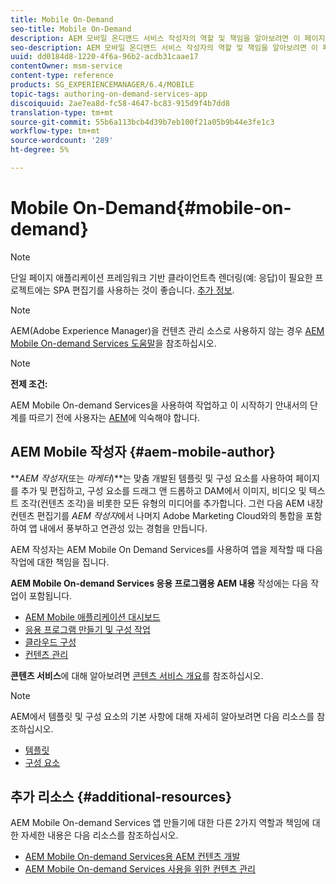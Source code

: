 ```yaml
---
title: Mobile On-Demand
seo-title: Mobile On-Demand
description: AEM 모바일 온디맨드 서비스 작성자의 역할 및 책임을 알아보려면 이 페이지를 따르십시오.
seo-description: AEM 모바일 온디맨드 서비스 작성자의 역할 및 책임을 알아보려면 이 페이지를 따르십시오.
uuid: dd0184d8-1220-4f6a-96b2-acdb31caae17
contentOwner: msm-service
content-type: reference
products: SG_EXPERIENCEMANAGER/6.4/MOBILE
topic-tags: authoring-on-demand-services-app
discoiquuid: 2ae7ea8d-fc58-4647-bc83-915d9f4b7dd8
translation-type: tm+mt
source-git-commit: 55b6a113bcb4d39b7eb100f21a05b9b44e3fe1c3
workflow-type: tm+mt
source-wordcount: '289'
ht-degree: 5%

---
```



# Mobile On-Demand{#mobile-on-demand}

>[!NOTE]
>
>단일 페이지 애플리케이션 프레임워크 기반 클라이언트측 렌더링(예: 응답)이 필요한 프로젝트에는 SPA 편집기를 사용하는 것이 좋습니다. [추가 정보](/help/sites-developing/spa-overview.md).

>[!NOTE]
>
>AEM(Adobe Experience Manager)을 컨텐츠 관리 소스로 사용하지 않는 경우 [AEM Mobile On-demand Services 도움말](https://helpx.adobe.com/digital-publishing-solution/topics.html)을 참조하십시오.

>[!NOTE]
>
>**전제 조건:**
>
>AEM Mobile On-demand Services을 사용하여 작업하고 이 시작하기 안내서의 단계를 따르기 전에 사용자는 [AEM](/help/sites-deploying/deploy.md)에 익숙해야 합니다.

## AEM Mobile 작성자 {#aem-mobile-author}

***AEM 작성자*(또는 *마케터*)**는 맞춤 개발된 템플릿 및 구성 요소를 사용하여 페이지를 추가 및 편집하고, 구성 요소를 드래그 앤 드롭하고 DAM에서 이미지, 비디오 및 텍스트 조각(컨텐츠 조각)을 비롯한 모든 유형의 미디어를 추가합니다. 그런 다음 AEM 내장 컨텐츠 편집기를 *AEM 작성자*에서 나머지 Adobe Marketing Cloud와의 통합을 포함하여 앱 내에서 풍부하고 연관성 있는 경험을 만듭니다.

AEM 작성자는 AEM Mobile On Demand Services를 사용하여 앱을 제작할 때 다음 작업에 대한 책임을 집니다.

**AEM Mobile On-demand Services 응용 프로그램용 AEM 내용** 작성에는 다음 작업이 포함됩니다.

* [AEM Mobile 애플리케이션 대시보드](/help/mobile/mobile-apps-ondemand-application-dashboard.md)
* [응용 프로그램 만들기 및 구성 작업](/help/mobile/mobile-apps-ondemand-application-create-configure-action.md)
* [클라우드 구성](/help/mobile/mobile-on-demand-associating-an-on-demand-app-to-cloud-configuration.md)
* [컨텐츠 관리](/help/mobile/mobile-apps-ondemand-manage-content-ondemand.md)

**콘텐츠 서비스**&#x200B;에 대해 알아보려면 [콘텐츠 서비스 개요](/help/mobile/develop-content-as-a-service.md)를 참조하십시오.

>[!NOTE]
>
>AEM에서 템플릿 및 구성 요소의 기본 사항에 대해 자세히 알아보려면 다음 리소스를 참조하십시오.
>
>* [템플릿](/help/sites-developing/templates.md)
>* [구성 요소](/help/sites-developing/components.md)

>



## 추가 리소스 {#additional-resources}

AEM Mobile On-demand Services 앱 만들기에 대한 다른 2가지 역할과 책임에 대한 자세한 내용은 다음 리소스를 참조하십시오.

* [AEM Mobile On-demand Services용 AEM 컨텐츠 개발](/help/mobile/aem-mobile-on-demand.md)
* [AEM Mobile On-demand Services 사용을 위한 컨텐츠 관리](/help/mobile/aem-mobile.md)

